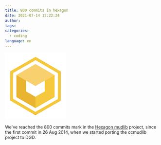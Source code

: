 ```yaml
---
title: 800 commits in hexagon
date: 2021-07-14 12:22:24
author:
tags:
categories:
  - coding
language: en
---
```


![Hexagon Logo](./800-commits-in-hexagon/hexagon_logo_bg.png)

We've reached the 800 commits mark in the [Hexagon mudlib](https://github.com/maldorne/hexagon) project, since the first commit in 26 Aug 2014, when we started porting the ccmudlib project to DGD.
